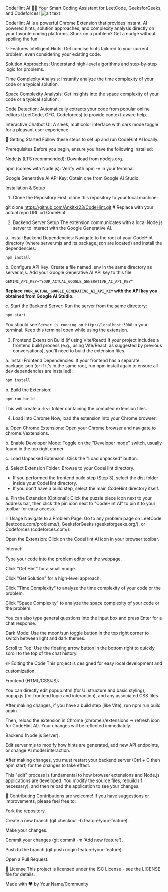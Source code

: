 CodeHint AI 🤖💡
Your Smart Coding Assistant for LeetCode, GeeksforGeeks, and Codeforces!
![alt text](image.png)

CodeHint AI is a powerful Chrome Extension that provides instant, AI-powered hints, solution approaches, and complexity analysis directly on your favorite coding platforms. Stuck on a problem? Get a nudge without spoiling the fun!

✨ Features
Intelligent Hints: Get concise hints tailored to your current problem, even considering your existing code.

Solution Approaches: Understand high-level algorithms and step-by-step logic for problems.

Time Complexity Analysis: Instantly analyze the time complexity of your code or a typical solution.

Space Complexity Analysis: Get insights into the space complexity of your code or a typical solution.

Code Detection: Automatically extracts your code from popular online editors (LeetCode, GFG, Codeforces) to provide context-aware help.

Interactive Chatbot UI: A sleek, multicolor interface with dark mode toggle for a pleasant user experience.

🚀 Getting Started
Follow these steps to set up and run CodeHint AI locally.

Prerequisites
Before you begin, ensure you have the following installed:

Node.js (LTS recommended): Download from nodejs.org.

npm (comes with Node.js): Verify with npm -v in your terminal.

Google Generative AI API Key: Obtain one from Google AI Studio.

Installation & Setup
1. Clone the Repository
First, clone this repository to your local machine:

git clone https://github.com/Ankitkr23/CodeHint.git # Replace with your actual repo URL
cd CodeHint

2. Backend Server Setup
The extension communicates with a local Node.js server to interact with the Google Generative AI.

a.  Install Backend Dependencies:
Navigate to the root of your CodeHint directory (where server.mjs and its package.json are located) and install the dependencies:

```bash
npm install
```

b.  Configure API Key:
Create a file named .env in the same directory as server.mjs. Add your Google Generative AI API key to this file:

```
GEMINI_API_KEY="YOUR_ACTUAL_GOOGLE_GENERATIVE_AI_API_KEY"
```
**Replace `YOUR_ACTUAL_GOOGLE_GENERATIVE_AI_API_KEY` with the API key you obtained from Google AI Studio.**

c.  Start the Backend Server:
Run the server from the same directory:

```bash
npm start
```
You should see `Server is running on http://localhost:3000` in your terminal. Keep this terminal open while using the extension.

3. Frontend Extension Build (if using Vite/React)
If your project includes a frontend build process (e.g., using Vite/React, as suggested by previous conversations), you'll need to build the extension files.

a.  Install Frontend Dependencies:
If your frontend has a separate package.json (or if it's in the same root, run npm install again to ensure all dev dependencies are installed):

```bash
npm install
```

b.  Build the Extension:

```bash
npm run build
```
This will create a `dist` folder containing the compiled extension files.

4. Load into Chrome
Now, load the extension into your Chrome browser:

a.  Open Chrome Extensions:
Open your Chrome browser and navigate to chrome://extensions.

b.  Enable Developer Mode:
Toggle on the "Developer mode" switch, usually found in the top right corner.

c.  Load Unpacked Extension:
Click the "Load unpacked" button.

d.  Select Extension Folder:
Browse to your CodeHint directory.
* If you performed the frontend build step (Step 3), select the dist folder inside your CodeHint directory.
* If you don't have a build step, select the main CodeHint directory itself.

e.  Pin the Extension (Optional):
Click the puzzle piece icon next to your address bar, then click the pin icon next to "CodeHint AI" to pin it to your toolbar for easy access.

💡 Usage
Navigate to a Problem Page: Go to any problem page on LeetCode (leetcode.com/problems/), GeeksforGeeks (geeksforgeeks.org/), or Codeforces (codeforces.com/).

Open the Extension: Click on the CodeHint AI icon in your browser toolbar.

Interact:

Type your code into the problem editor on the webpage.

Click "Get Hint" for a small nudge.

Click "Get Solution" for a high-level approach.

Click "Time Complexity" to analyze the time complexity of your code or the problem.

Click "Space Complexity" to analyze the space complexity of your code or the problem.

You can also type general questions into the input box and press Enter for a chat response.

Dark Mode: Use the moon/sun toggle button in the top right corner to switch between light and dark themes.

Scroll to Top: Use the floating arrow button in the bottom right to quickly scroll to the top of the chat history.

✏️ Editing the Code
This project is designed for easy local development and customization.

Frontend (HTML/CSS/JS):

You can directly edit popup.html (for UI structure and basic styling), popup.js (for frontend logic and interaction), and any associated CSS files.

After making changes, if you have a build step (like Vite), run npm run build again.

Then, reload the extension in Chrome (chrome://extensions -> refresh icon for CodeHint AI). Your changes will be reflected immediately.

Backend (Node.js Server):

Edit server.mjs to modify how hints are generated, add new API endpoints, or change AI model interaction.

After making changes, you must restart your backend server (Ctrl + C then npm start) for the changes to take effect.

This "edit" process is fundamental to how browser extensions and Node.js applications are developed. You modify the source files, rebuild (if necessary), and then reload the application to see your changes.

🤝 Contributing
Contributions are welcome! If you have suggestions or improvements, please feel free to:

Fork the repository.

Create a new branch (git checkout -b feature/your-feature).

Make your changes.

Commit your changes (git commit -m 'Add new feature').

Push to the branch (git push origin feature/your-feature).

Open a Pull Request.

📄 License
This project is licensed under the ISC License - see the LICENSE file for details.

Made with ❤️ by Your Name/Community